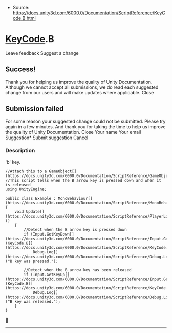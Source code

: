 * Source: https://docs.unity3d.com/6000.0/Documentation/ScriptReference/KeyCode.B.html

#  [KeyCode](https://docs.unity3d.com/6000.0/Documentation/ScriptReference/KeyCode.html).B
Leave feedback
Suggest a change
## Success!
Thank you for helping us improve the quality of Unity Documentation. Although we cannot accept all submissions, we do read each suggested change from our users and will make updates where applicable.
Close
## Submission failed
For some reason your suggested change could not be submitted. Please <a>try again</a> in a few minutes. And thank you for taking the time to help us improve the quality of Unity Documentation.
Close
Your name Your email Suggestion* Submit suggestion
Cancel
### Description
'b' key.
```
//Attach this to a GameObject[](https://docs.unity3d.com/6000.0/Documentation/ScriptReference/GameObject.html)
//This script tells when the B arrow key is pressed down and when it is released
using UnityEngine;  
  
public class Example : MonoBehaviour[](https://docs.unity3d.com/6000.0/Documentation/ScriptReference/MonoBehaviour.html)
{
    void Update[](https://docs.unity3d.com/6000.0/Documentation/ScriptReference/PlayerLoop.Update.html)()
    {
        //Detect when the B arrow key is pressed down
        if (Input.GetKeyDown[](https://docs.unity3d.com/6000.0/Documentation/ScriptReference/Input.GetKeyDown.html)(KeyCode.B[](https://docs.unity3d.com/6000.0/Documentation/ScriptReference/KeyCode.B.html)))
            Debug.Log[](https://docs.unity3d.com/6000.0/Documentation/ScriptReference/Debug.Log.html)("B key was pressed.");  
  
        //Detect when the B arrow key has been released
        if (Input.GetKeyUp[](https://docs.unity3d.com/6000.0/Documentation/ScriptReference/Input.GetKeyUp.html)(KeyCode.B[](https://docs.unity3d.com/6000.0/Documentation/ScriptReference/KeyCode.B.html)))
            Debug.Log[](https://docs.unity3d.com/6000.0/Documentation/ScriptReference/Debug.Log.html)("B key was released.");
    }
}

```

* * *
